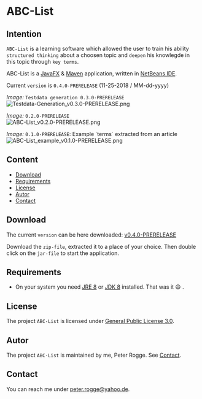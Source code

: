 ABC-List
===



Intention
---

`ABC-List` is a learning software which allowed the user to train his ability 
`structured thinking` about a choosen topic and `deepen` his knowlegde in this 
topic through `key terms`.

ABC-List is a [JavaFX] & [Maven] application, written in [NetBeans IDE].

Current `version` is `0.4.0-PRERELEASE` (11-25-2018 / MM-dd-yyyy)



_Image:_ `Testdata generation 0.3.0-PRERELEASE`  
![Testdata-Generation_v0.3.0-PRERELEASE.png][Testdata-Generation_v0.3.0-PRERELEASE]

_Image:_ `0.2.0-PRERELEASE`  
![ABC-List_v0.2.0-PRERELEASE.png][ABC-List_v0.2.0-PRERELEASE]

_Image:_ `0.1.0-PRERELEASE`: Example ´terms´ extracted from an article  
![ABC-List_example_v0.1.0-PRERELEASE.png][ABC-List_example_v0.1.0-PRERELEASE]



Content
---

* [Download](#Download)
* [Requirements](#Requirements)
* [License](#License)
* [Autor](#Autor)
* [Contact](#Contact)



Download<a name="Download" />
---

The current `version` can be here downloaded: [v0.4.0-PRERELEASE]

Download the `zip-file`, extracted it to a place of your choice. Then double 
click on the `jar-file` to start the application.



Requirements<a name="Requirements" />
---

* On your system you need [JRE 8] or [JDK 8] installed. That was it :smile: .



License<a name="License" />
---

The project `ABC-List` is licensed under [General Public License 3.0].



Autor<a name="Autor" />
---

The project `ABC-List` is maintained by me, Peter Rogge. See [Contact](#Contact).



Contact<a name="Contact" />
---

You can reach me under <peter.rogge@yahoo.de>.



[//]: # (Images)
[ABC-List_example_v0.1.0-PRERELEASE]:https://cloud.githubusercontent.com/assets/8161815/22596782/3201f87e-ea2d-11e6-8441-1df86014cfb2.png
[ABC-List_v0.2.0-PRERELEASE]:https://cloud.githubusercontent.com/assets/8161815/22865561/f80e086a-f166-11e6-9cce-0b5f7d57832e.png
[Testdata-Generation_v0.3.0-PRERELEASE]:https://cloud.githubusercontent.com/assets/8161815/23104173/e7a48fb4-f6c8-11e6-8a12-f3e72b6922eb.png



[//]: # (Links)
[JavaFX]:http://docs.oracle.com/javase/8/javase-clienttechnologies.htm
[JDK 8]:http://www.oracle.com/technetwork/java/javase/downloads/jdk8-downloads-2133151.html
[JRE 8]:http://www.oracle.com/technetwork/java/javase/downloads/jre8-downloads-2133155.html
[General Public License 3.0]:http://www.gnu.org/licenses/gpl-3.0.en.html
[Maven]:http://maven.apache.org/
[NetBeans IDE]:https://netbeans.org/
[v0.4.0-PRERELEASE]:https://github.com/Naoghuman/ABC-List/releases/tag/v0.4.0-PRERELEASE

